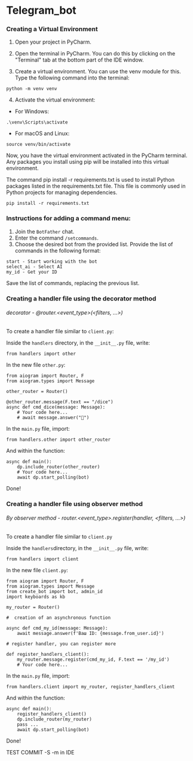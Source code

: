 # Telegram_bot
### Creating a Virtual Environment

1. Open your project in PyCharm.


2. Open the terminal in PyCharm. You can do this by clicking on the "Terminal" tab at the bottom part of the IDE window.


3. Create a virtual environment. You can use the venv module for this. Type the following command into the terminal:

`python -m venv venv`


4. Activate the virtual environment:
- For Windows:

`.\venv\Scripts\activate`


- For macOS and Linux:

`source venv/bin/activate`

Now, you have the virtual environment activated in the PyCharm terminal. Any packages you install using pip will be installed into this virtual environment.


The command pip install -r requirements.txt is used to install Python packages listed in the requirements.txt file. This file is commonly used in Python projects for managing dependencies.

`pip install -r requirements.txt`


### Instructions for adding a command menu:

1. Join the `BotFather` chat.
2. Enter the command `/setcommands`.
3. Choose the desired bot from the provided list.
Provide the list of commands in the following format:
```
start - Start working with the bot
select_ai - Select AI
my_id - Get your ID
```
Save the list of commands, replacing the previous list.

### Creating a handler file using the decorator method
###### decorator - @router.<event_type>(<filters, ...>)
To create a handler file similar to `client.py`:

Inside the `handlers` directory, in the `__init__.py` file, write:

`from handlers import other`

In the new file `other.py`:

```
from aiogram import Router, F
from aiogram.types import Message

other_router = Router()

@other_router.message(F.text == "/dice")
async def cmd_dice(message: Message):
    # Your code here...
    # await message.answer("🎲")

```

In the `main.py` file, import:

`from handlers.other import other_router`

And within the function:
```
async def main():
    dp.include_router(other_router)
    # Your code here...
    await dp.start_polling(bot)
```
Done!

### Creating a handler file using observer method
###### By observer method - router.<event_type>.register(handler, <filters, ...>)

To create a handler file similar to `client.py`

Inside the `handlers`directory, in the `__init__.py` file, write:

`from handlers import client`

In the new file  `client.py`:

```
from aiogram import Router, F
from aiogram.types import Message
from create_bot import bot, admin_id
import keyboards as kb

my_router = Router()

#  creation of an asynchronous function

async def cmd_my_id(message: Message):
    await message.answer(f'Ваш ID: {message.from_user.id}')

# register handler, you can register more

def register_handlers_client():
    my_router.message.register(cmd_my_id, F.text == '/my_id')
    # Your code here...
```

In the `main.py` file, import:

`from handlers.client import my_router, register_handlers_client`

And within the function:
```
async def main():
    register_handlers_client()
    dp.include_router(my_router)
    pass ...
    await dp.start_polling(bot)
```
Done!

TEST COMMIT -S -m in IDE
